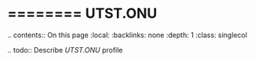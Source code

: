 

========
UTST.ONU
========

.. contents:: On this page
    :local:
    :backlinks: none
    :depth: 1
    :class: singlecol

.. todo::
    Describe *UTST.ONU* profile

